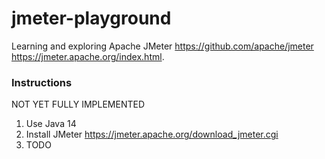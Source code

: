 # jmeter-playground

Learning and exploring Apache JMeter <https://github.com/apache/jmeter> <https://jmeter.apache.org/index.html>.

### Instructions

NOT YET FULLY IMPLEMENTED

1. Use Java 14
1. Install JMeter <https://jmeter.apache.org/download_jmeter.cgi>
1. TODO